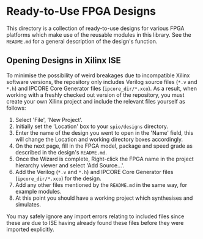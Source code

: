 Ready-to-Use FPGA Designs
=========================

This directory is a collection of ready-to-use designs for various FPGA
platforms which make use of the reusable modules in this library. See the
`README.md` for a general description of the design's function.

Opening Designs in Xilinx ISE
-----------------------------

To minimise the possibility of weird breakages due to incompatible Xilinx
software versions, the repository only includes Verilog source files (`*.v` and
`*.h`) and IPCORE Core Generator files (`ipcore_dir/*.xco`). As a result, when
working with a freshly checked out version of the repository, you must create
your own Xilinx project and include the relevant files yourself as follows:

1. Select 'File', 'New Project'.
2. Initially set the 'Location' box to your `spio/designs` directory.
3. Enter the name of the design you went to open in the 'Name' field, this will
   change the Location and working directory boxes accordingly.
4. On the next page, fill in the FPGA model, package and speed grade as
   described in the design's `README.md`.
5. Once the Wizard is complete, Right-click the FPGA name in the project
   hierarchy viewer and select 'Add Source...'.
6. Add the Verilog (`*.v` and `*.h`) and IPCORE Core Generator files
   (`ipcore_dir/*.xco`) for the design.
7. Add any other files mentioned by the `README.md` in the same way, for example
   modules.
8. At this point you should have a working project which synthesises and
   simulates.

You may safely ignore any import errors relating to included files since these
are due to ISE having already found these files before they were imported
explicitly.
